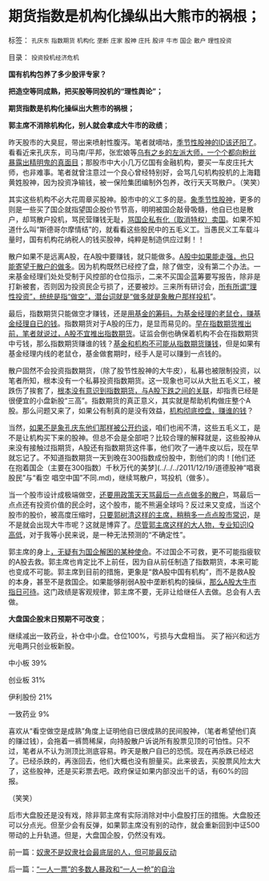# 期货指数是机构化操纵出大熊市的祸根；

标签： `孔庆东` `指数期货` `机构化` `垄断` `庄家` `股神` `庄托` `股评` `牛市` `国企` `散户` `理性投资` 

目录： `投资投机经济危机`

**国有机构包养了多少股评专家？**

**把造空等同成熟，把买股等同投机的“理性舆论”；**

**期货指数是机构化操纵出大熊市的祸根；**

**郭主席不消除机构化，别人就会拿成大牛市的政绩**；

昨天股市的大臭屁，带出来喷射性腹泻。笔者就嘀咕，[季节性股神的ID该还阳了](../../../2011/12/28/季节性股神现象：算命神棍和股神半仙.md)。看看近来孔庆东，司马南/平邦，张宏娘等[乌有之乡的左派大师，一个个都向粉丝暴露出精明鬼的真面目](../../../2012/3/27/骂，扣帽子，偷换概念.md)；那股市中大小几万亿国有金融机构，要买一车皮庄托大师，也非难事。笔者就曾注意过一个良心曾经特别好，会骂几句机构投机的上海籍黄姓股神，因为投资净输钱，被一保险集团编制外包养，改行天天骂散户。（笑笑）

其实这些机构不必大花周章买股神。股市中的义工多的是。[象季节性股神](../../../2011/7/8/股神骂股民（命中机率＝亏损概率）；.md)，更多的则是一些买了国企就指望国企股价节节高，明明被国企敲骨吸髓，他自已也是散户，却骂散户投机，骂民营赚钱无耻，[骂国企私有化（取消特权）卖国](http://blog.sina.com.cn/s/blog_511f87330102dxog.html)。如果不知道什么叫“斯德哥尔摩情结”的，就看看这些股民中的五毛义工。当愚民义工车载斗量时，国有机构花纳税人的钱买股神，纯粹是制造供应过剩！！

散户如果不是远离A股，在A股中要赚钱，就只能做多。[A股中如果能走强，也只能寄望于散户的做多](../../../2012/2/1/“散户板”将暴露金融垄断的特权机构鱼肉股民.md)。因为机构既然已经控了盘，除了做空，没有第二个办法。一来基金经理们处处受制于风控部的仓位指示，二来不买国企蓝筹要写报告，除非是打新被套，否则因为投资民企亏损了，还要被炒。三来所有研讨会，[所有所谓“理性投资”，统统是指“做空”，潜台词就是“做多就是象散户那样投机](../../../2012/1/30/A股散户化降低市场风险，打压散户的结果是恶性通货膨胀.md)”。

最后，指数期货只能做空才赚钱，还是[用基金的筹码，为基金经理的老鼠仓，赚基金经理自已的钱](../../../2011/1/21/基金“理性投资”们正在被边缘化.md)。指数期货对于A股的压力，是显而易见的。[早在指数期货推出前，笔者就说过，A股不宜推出指数期货](../../../2010/1/12/融资融券和指数期货利好大盘股是错觉.md)。证监会倒也确保着机构不会在指数期货中亏钱，那么指数期货赚谁的钱？[基金和机构不可能从指数期货赚钱](../../../2010/4/16/中国人的参政议政意识世界第一，从娃娃抓起！.md)，但是如果有基金经理内线的老鼠仓，基金做套期时，经手人是可以赚到一点钱的。

散户固然不会投资指数期货，（除了股节性股神的大牛皮），私募也被限制投资，以笔者所知，根本没有一个私募投资指数期货。这一现象也可以从大批五毛义工，被跌伤了挨套了，[根本没有意识到指数期货，与A股下跌之间的关联](../../../2011/12/27/机构做庄操纵期货指数，是波动的原因.md)，却指责已经是很便宜的小盘新股“三高”。指数期货的真正意义，其实就是帮助机构做庄整个A股。那么问题又来了，如果公有制真的是没有效益，[机构彻底控盘，赚谁的钱](../../../2007/8/30/期货投资不会带来无限收入.md)？

当然，[如果不是象孔庆东他们那样被公开约谈](../../../2012/1/10/机构型股神的“谷物法”，政治型股神和孔庆东老师.md)，咱们也闹不清，这些五毛义工，是不是让机构买下来的股神。但总不会是全部吧？比较合理的解释就是，这些股神从来没有接触过指期货，A股还有指数期货这件事，他们吹了一通牛皮以后，现在早就忘记了。不知道指数期货一天到晚在300指数成份股中，割他们的肉！[他们还在抱着国企（主要在300指数）千秋万代的美梦](../../../2011/12/19/道德股神“唱衰股民”与“看空 唱空中国”不同.md)，继续骂散户，骂投机（做多）。

当一个股市设计成极端做空，[还要用政策天天骂最后一点点做多的散户](../../../2010/7/1/股评家骂散户，骂市场经济，骂创业板，骂买卖自愿.md)，骂最后一点点还有投资价值的民企时，这个股市，能不熊遍全球吗？反过来又变成，当这个股市的股价，被高度压缩时，[只要郭树清这样的主席，稍稍多一点点股市常识](../../../2012/3/14/总理要禁毒，机构毒瘾大发作！.md)，是不是就会出现大牛市呢？这就是博弈了。[尽管郭主席这样的大人物，专业知识IQ高低](../../../2012/2/15/证监会只需做好三年小事，谈忽悠创新“重监管，轻审批”.md)，对于我等小民来说，是一种无法预测的“不确定性”。

郭主席的身上[，无疑有为国企解困的某种使命](../../../2011/10/25/管理层不救市是市场经济的进步.md)。不过国企不可救，更不可能指疲软的A股去救。郭主席也肯定比不上前任，因为自从前任制造了指数期货，本来可能也变成不可能。郭主席到目前的措施，更象是“救A股中国有机构”，而不是救A股的本身，甚至不是救国企。如果能够削弱A股中垄断机构的操纵，[那么A股大牛市指日可待](../../../2011/12/16/废除股市“谷物法”，A股将有一波大牛市.md)。这门政绩是客观规律，郭主席不要，无非让给继任人去做。总会有人去做。

**大盘国企股末日预期不可改变**；

继续减出一致药业，补仓中小盘。仓位100%，亏损与大盘相当。 买了裕兴和远方光电两只创业板新股。

中小板 39%

创业板 31%

伊利股份 21%

一致药业 9%



喜欢从“看空做空是成熟”角度上证明他自已很成熟的民间股神，（笔者希望他们真的赚过钱），会拖着一裤筒稀屎，向持股散户诉说所有股票见顶的可怕性。只不过，笔者从不认为测顶比测底容易。昨天是散户自已的恐慌。现在再杀跌已经迟了。已经杀跌的，再涨回去，他们大概也没有胆量买。此来彼去，买股票风险太大了，这些股神，还是买彩票去吧。政府保证如果内部没出千的话，有60%的回报。

（笑笑）

后市大盘股还是没有戏，除非郭主席有实际消除对中小盘股打压的措施。大盘股还可以分点光。但至少会有反弹，如果郭主席没有别的动作，就会重新回到中证500带动的上升轨道。但是，大盘国企股，仍然没有戏。



前一篇：[奴隶不是奴隶社会最底层的人，但可能最反动](../../../2012/3/29/奴隶不是奴隶社会最底层的人，但可能最反动.md)

后一篇：[“一人一票”的多数人暴政和“一人一枪”的自治](../../../2012/3/30/“一人一票”的多数人暴政和“一人一枪”的自治.md)
